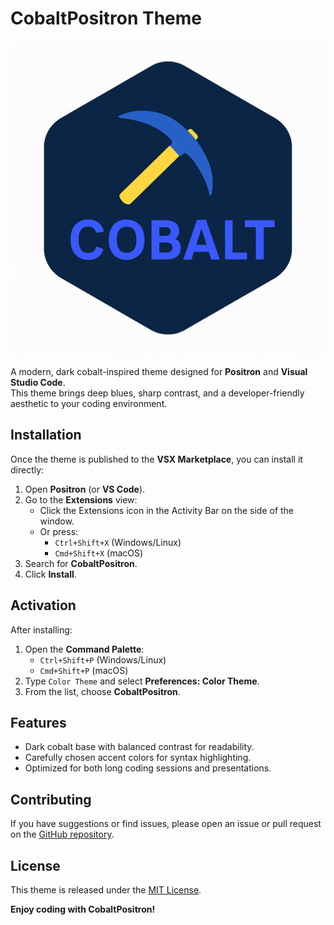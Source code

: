 # CobaltPositron Theme

![Cobalt Theme Logo](cobalt_image.png)

A modern, dark cobalt-inspired theme designed for **Positron** and **Visual Studio Code**.  
This theme brings deep blues, sharp contrast, and a developer-friendly aesthetic to your coding environment.

## Installation

Once the theme is published to the **VSX Marketplace**, you can install it directly:

1. Open **Positron** (or **VS Code**).
2. Go to the **Extensions** view:
   - Click the Extensions icon in the Activity Bar on the side of the window.
   - Or press:
     - `Ctrl+Shift+X` (Windows/Linux)  
     - `Cmd+Shift+X` (macOS)
3. Search for **CobaltPositron**.
4. Click **Install**.

## Activation

After installing:

1. Open the **Command Palette**:
   - `Ctrl+Shift+P` (Windows/Linux)  
   - `Cmd+Shift+P` (macOS)
2. Type `Color Theme` and select **Preferences: Color Theme**.
3. From the list, choose **CobaltPositron**.


## Features

- Dark cobalt base with balanced contrast for readability.  
- Carefully chosen accent colors for syntax highlighting.  
- Optimized for both long coding sessions and presentations.  


## Contributing

If you have suggestions or find issues, please open an issue or pull request on the [GitHub repository](https://github.com/yourusername/cobaltpositron-theme).



## License

This theme is released under the [MIT License](LICENSE).  


**Enjoy coding with CobaltPositron!**

